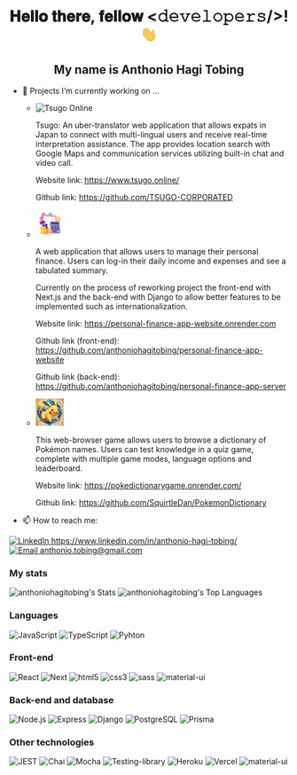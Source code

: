 <h1 align='center'>𝐇𝐞𝐥𝐥𝐨 𝐭𝐡𝐞𝐫𝐞, 𝐟𝐞𝐥𝐥𝐨𝐰 <𝚍𝚎𝚟𝚎𝚕𝚘𝚙𝚎𝚛𝚜/>! <img src="https://github.com/anthoniohagitobing/anthoniohagitobing/blob/main/Hi.gif" width="30"></h1> 
<h2 align='center'>My name is Anthonio Hagi Tobing</h2>

- 🔭 Projects I’m currently working on ...
   - <img alt="Tsugo Online" height="50px" src="https://i.ibb.co/CWM3PmN/dall-e-2023-12-07-23-33-34-revise-the-existing-logo-design-to-depict-a-scene-of-interpretation-rathe.png" />
     <p>Tsugo: An uber-translator web application that allows expats in Japan to connect with multi-lingual users and receive real-time interpretation assistance. The app provides location search with Google Maps and communication services utilizing built-in chat and video call.</p> 
     <p>Website link: <a href="https://www.tsugo.online/">https://www.tsugo.online/</a></p>
     <p>Github link: <a href="https://github.com/TSUGO-CORPORATED">https://github.com/TSUGO-CORPORATED</a></p>
   - <img src="https://github.com/anthoniohagitobing/anthoniohagitobing/blob/main/logo.jpeg" width="50">
     <p>A web application that allows users to manage their personal finance. Users can log-in their daily income and expenses and see a tabulated summary.</p>
     <p>Currently on the process of reworking project the front-end with Next.js and the back-end with Django to allow better features to be implemented such as internationalization.</p>
     <p>Website link: <a href="https://personal-finance-app-website.onrender.com">https://personal-finance-app-website.onrender.com</a></p>
     <p>Github link (front-end): <a href="https://github.com/anthoniohagitobing/personal-finance-app-website">https://github.com/anthoniohagitobing/personal-finance-app-website</a></p>
     <p>Github link (back-end): <a href="https://github.com/anthoniohagitobing/personal-finance-app-server">https://github.com/anthoniohagitobing/personal-finance-app-server</a></p>
   - <img src="https://github.com/anthoniohagitobing/anthoniohagitobing/blob/main/logo.png" width="50">
     <p>This web-browser game allows users to browse a dictionary of Pokémon names. Users can test knowledge in a quiz game, complete with multiple game modes, language options and leaderboard.</p>
     <p>Website link: <a href="https://pokedictionarygame.onrender.com/">https://pokedictionarygame.onrender.com/</a></p>
     <p>Github link: <a href="https://github.com/SquirtleDan/PokemonDictionary">https://github.com/SquirtleDan/PokemonDictionary</a></p>
     
-  📫 How to reach me:
  <div display='inline'>
    <a href="https://www.linkedin.com/in/anthonio-hagi-tobing/">
      <img alt="LinkedIn" height="20px" src="https://upload.wikimedia.org/wikipedia/commons/thumb/8/81/LinkedIn_icon.svg/2048px-LinkedIn_icon.svg.png" />        
      https://www.linkedin.com/in/anthonio-hagi-tobing/
    </a>   
  </div>
  <div>
    <a href="mailto:anthonio.tobing@gmail.com"><img alt="Email" height="20px" src="https://cdn4.iconfinder.com/data/icons/social-media-logos-6/512/112-gmail_email_mail-512.png" />   anthonio.tobing@gmail.com</a>
  </div>

### My stats
![anthoniohagitobing's Stats](https://github-readme-stats.vercel.app/api?username=anthoniohagitobing&theme=dark&show_icons=true&hide_border=true&count_private=true)
![anthoniohagitobing's Top Languages](https://github-readme-stats.vercel.app/api/top-langs/?username=anthoniohagitobing&theme=dark&show_icons=true&hide_border=true&layout=compact)

### Languages
![JavaScript](https://img.shields.io/badge/JavaScript-F7DF1E?style=for-the-badge&logo=javascript&logoColor=black)
![TypeScript](https://img.shields.io/badge/TypeScript-007ACC?style=for-the-badge&logo=typescript&logoColor=white)
![Pyhton](https://img.shields.io/badge/Python-3776AB?style=for-the-badge&logo=python&logoColor=white)

### Front-end
![React](https://img.shields.io/badge/React-20232A?style=for-the-badge&logo=react&logoColor=61DAFB)
![Next](https://img.shields.io/badge/-Next.js-000?style=for-the-badge&logo=Next.js&logoColor=white)
![html5](https://img.shields.io/badge/HTML5-E34F26?style=for-the-badge&logo=html5&logoColor=white)
![css3](https://img.shields.io/badge/CSS3-1572B6?style=for-the-badge&logo=css3&logoColor=white)
![sass](https://img.shields.io/badge/Sass-CC6699?style=for-the-badge&logo=sass&logoColor=white)
![material-ui](https://img.shields.io/badge/Material--UI-0081CB?style=for-the-badge&logo=material-ui&logoColor=white)

### Back-end and database
![Node.js](https://img.shields.io/badge/Node.js-43853D?style=for-the-badge&logo=node.js&logoColor=white)
![Express](https://img.shields.io/badge/Express.js-404D59?style=for-the-badge)
![Django](https://img.shields.io/badge/Django-092E20?style=for-the-badge&logo=django&logoColor=white)
![PostgreSQL](https://img.shields.io/badge/PostgreSQL-316192?style=for-the-badge&logo=postgresql&logoColor=white)
![Prisma](https://img.shields.io/badge/Prisma-3982CE?style=for-the-badge&logo=Prisma&logoColor=white)

### Other technologies
![JEST](https://img.shields.io/badge/Jest-323330?style=for-the-badge&logo=Jest&logoColor=pink)
![Chai](https://img.shields.io/badge/chai.js-323330?style=for-the-badge&logo=chai&logoColor=red)
![Mocha](https://img.shields.io/badge/mocha.js-323330?style=for-the-badge&logo=mocha&logoColor=Brown)
![Testing-library](https://img.shields.io/badge/testing%20library-323330?style=for-the-badge&logo=testing-library&logoColor=red)
![Heroku](https://img.shields.io/badge/Heroku-430098?style=for-the-badge&logo=heroku&logoColor=white)
![Vercel](https://img.shields.io/badge/Vercel-000000?style=for-the-badge&logo=vercel&logoColor=white)
![material-ui](https://img.shields.io/badge/Firebase-000?style=for-the-badge)

<!--
**anthoniohagitobing/anthoniohagitobing** is a ✨ _special_ ✨ repository because its `README.md` (this file) appears on your GitHub profile.

Here are some ideas to get you started:

- 🔭 I’m currently working on ...
- 🌱 I’m currently learning ...
- 👯 I’m looking to collaborate on ...
- 🤔 I’m looking for help with ...
- 💬 Ask me about ...
- 📫 How to reach me: ...
- 😄 Pronouns: ...
- ⚡ Fun fact: ...

For badges:
https://dev.to/envoy_/150-badges-for-github-pnk#contents
-->
